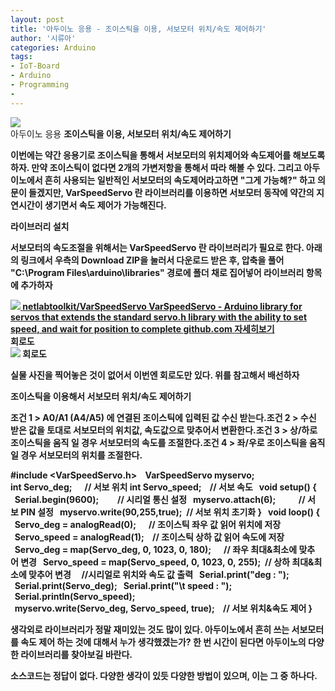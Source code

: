 ```yaml
---
layout: post
title: '아두이노 응용 - 조이스틱을 이용, 서보모터 위치/속도 제어하기'
author: '시류아'
categories: Arduino
tags:
- IoT-Board
- Arduino
- Programming
-
---
```



<script> location.href='https://cafe.naver.com/develoid/776072' ; </script>

<div>
 <div>
  <img src="https://dthumb-phinf.pstatic.net/?src=%22http%3A%2F%2Fblogfiles.naver.net%2FMjAxNzAxMTlfMjAg%2FMDAxNDg0NzgyOTg2MDkz.IJ-OFvCuaIXCQj9o-w--akt7nO5HcO4wKTusjASd3nUg.2Xyty9sVYKMUKOMWdOwiiUPd20-sMyrvXpP9XVXyjCQg.JPEG.searphiel9%2Farduino_logo.jpg%22&amp;type=cafe_wa740">
 </div>
</div>
<div>
 <div>
  <div>
   아두이노 응용
   <b>조이스틱을 이용, 서보모터 위치/속도 제어하기
  </div>
 </div>
</div>
<div>
 <p>이번에는 약간 응용기로 조이스틱을 통해서 서보모터의 위치제어와 속도제어를 해보도록하자. 만약 조이스틱이 없다면 2개의 가변저항을 통해서 따라 해볼 수 있다. 그리고 아두이노에서 흔히 사용되는 일반적인 서보모터의 속도제어라고하면 "그게 가능해?" 하고 의문이 들겠지만, VarSpeedServo 란 라이브러리를 이용하면 서보모터 동작에 약간의 지연시간이 생기면서 속도 제어가 가능해진다.</p>
</div>
<div>
 <div>
  <div></div>
 </div>
</div>
<div>
 <div>
  <div>
   라이브러리 설치
  </div>
 </div>
</div>
<div>
 <p>서보모터의 속도조절을 위해서는 VarSpeedServo 란 라이브러리가 필요로 한다. 아래의 링크에서 우측의 Download ZIP을 눌러서 다운로드 받은 후, 압축을 풀어 "C:\Program Files\arduino\libraries" 경로에 폴더 채로 집어넣어 라이브러리 항목에 추가하자</p>
</div>
<div>
 <a href="https://github.com/netlabtoolkit/VarSpeedServo"> <span> <span> <img src="https://dthumb-phinf.pstatic.net/?src=%22http%3A%2F%2Fdthumb.phinf.naver.net%2F%3Fsrc%3D%2522https%253A%252F%252Favatars2.githubusercontent.com%252Fu%252F4582476%253Fv%253D3%2526s%253D400%2522%26amp%3Btype%3Dff120%22&amp;type=cafe_wa740"> </span> <span> <span>netlabtoolkit/VarSpeedServo</span> <span>VarSpeedServo - Arduino library for servos that extends the standard servo.h library with the ability to set speed, and wait for position to complete</span> <span>github.com</span> </span> <span></span> </span> <span>자세히보기</span> </a>
</div>
<div>
 <div>
  <div></div>
 </div>
</div>
<div>
 <div>
  <div>
   회로도
  </div>
 </div>
</div>
<div>
 <div>
  <img src="https://dthumb-phinf.pstatic.net/?src=%22http%3A%2F%2Fblogfiles.naver.net%2FMjAxNzAxMTlfMjc4%2FMDAxNDg0NzgzMjk4ODY3.nmj0giAOsHHCuxCHvvtf4yUS_UTDby_OFphJc2cHGwIg.Nv1d8RBBLtt5_9Xy3tAYEhXjMAKDRZy15imeFW55Nqog.PNG.searphiel9%2F3.png%22&amp;type=cafe_wa740">
  <span>회로도</span>
 </div>
</div>
<div>
 <p>실물 사진을 찍어놓은 것이 없어서 이번엔 회로도만 있다. 위를 참고해서 배선하자</p>
</div>
<div>
 <div>
  <div></div>
 </div>
</div>
<div>
 <div>
  <div>
   조이스틱을 이용해서 서보모터 위치/속도 제어하기
  </div>
 </div>
</div>
<div>
 <p><span>조건 1 &gt; A0/A1 (A4/A5) 에 연결된 조이스틱에 입력된 값 수신 받는다.<b></span><span>조건 2 &gt; 수신 받은 값을 토대로 서보모터의 위치값, 속도값으로 맞추어서 변환한다.<b></span><span>조건 3 &gt; 상/하로 조이스틱을 움직 일 경우 서보모터의 속도를 조절한다.<b></span><span>조건 4 &gt; 좌/우로 조이스틱을 움직 일 경우 서보모터의 위치를 조절한다.</span></p>
</div>
<div>
 <div>
  <div>
   #include&nbsp;&lt;VarSpeedServo.h&gt;&nbsp;
   <b>&nbsp;
   <b>VarSpeedServo&nbsp;myservo;
   <b>&nbsp;
   <b>int&nbsp;Servo_deg;&nbsp;&nbsp;&nbsp;&nbsp;&nbsp;&nbsp;//&nbsp;서보&nbsp;위치
   <b>int&nbsp;Servo_speed;&nbsp;&nbsp;&nbsp;&nbsp;//&nbsp;서보&nbsp;속도
   <b>&nbsp;
   <b>void&nbsp;setup()&nbsp;{
   <b>&nbsp;&nbsp;Serial.begin(9600);&nbsp;&nbsp;&nbsp;&nbsp;&nbsp;&nbsp;&nbsp;&nbsp;&nbsp;//&nbsp;시리얼&nbsp;통신&nbsp;설정
   <b>&nbsp;&nbsp;myservo.attach(6);&nbsp;&nbsp;&nbsp;&nbsp;&nbsp;&nbsp;&nbsp;&nbsp;&nbsp;&nbsp;&nbsp;//&nbsp;서보&nbsp;PIN&nbsp;설정
   <b>&nbsp;&nbsp;myservo.write(90,255,true);&nbsp;&nbsp;//&nbsp;서보&nbsp;위치&nbsp;초기화
   <b>}
   <b>&nbsp;
   <b>void&nbsp;loop()&nbsp;{
   <b>&nbsp;&nbsp;Servo_deg&nbsp;=&nbsp;analogRead(0);&nbsp;&nbsp;&nbsp;&nbsp;&nbsp;&nbsp;//&nbsp;조이스틱&nbsp;좌우&nbsp;값&nbsp;읽어&nbsp;위치에&nbsp;저장
   <b>&nbsp;&nbsp;Servo_speed&nbsp;=&nbsp;analogRead(1);&nbsp;&nbsp;&nbsp;&nbsp;//&nbsp;조이스틱&nbsp;상하&nbsp;값&nbsp;읽어&nbsp;속도에&nbsp;저장
   <b>&nbsp;&nbsp;
   <b>&nbsp;&nbsp;Servo_deg&nbsp;=&nbsp;map(Servo_deg,&nbsp;0,&nbsp;1023,&nbsp;0,&nbsp;180);&nbsp;&nbsp;&nbsp;&nbsp;&nbsp;&nbsp;//&nbsp;좌우&nbsp;최대&amp;최소에&nbsp;맞추어&nbsp;변경
   <b>&nbsp;&nbsp;Servo_speed&nbsp;=&nbsp;map(Servo_speed,&nbsp;0,&nbsp;1023,&nbsp;0,&nbsp;255);&nbsp;&nbsp;//&nbsp;상하&nbsp;최대&amp;최소에&nbsp;맞추어&nbsp;변경
   <b>&nbsp;
   <b>&nbsp;&nbsp;//시리얼로&nbsp;위치와&nbsp;속도&nbsp;값&nbsp;출력
   <b>&nbsp;&nbsp;Serial.print("deg&nbsp;:&nbsp;");
   <b>&nbsp;&nbsp;Serial.print(Servo_deg);
   <b>&nbsp;&nbsp;Serial.print("\t&nbsp;speed&nbsp;:&nbsp;");
   <b>&nbsp;&nbsp;Serial.println(Servo_speed);
   <b>&nbsp;
   <b>&nbsp;&nbsp;myservo.write(Servo_deg,&nbsp;Servo_speed,&nbsp;true);&nbsp;&nbsp;&nbsp;&nbsp;//&nbsp;서보&nbsp;위치&amp;속도&nbsp;제어
   <b>}
  </div>
 </div>
</div>
<div>
 <div>
  <div></div>
 </div>
</div>
<div>
 <p>생각외로 라이브러리가 정말 재미있는 것도 많이 있다. 아두이노에서 흔히 쓰는 서보모터를 속도 제어 하는 것에 대해서 누가 생각했겠는가? 한 번 시간이 된다면 아두이노의 다양한 라이브러리를 찾아보길 바란다.</p>
</div>
<div>
 <div>
  <div></div>
 </div>
</div>
<div>
 <p>소스코드는 정답이 없다. 다양한 생각이 있듯 다양한 방법이 있으며, 이는 그 중 하나다.</p>
</div>

